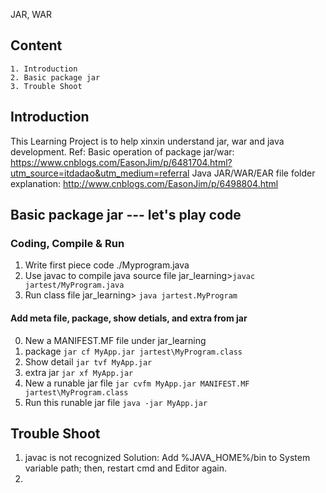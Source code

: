 JAR, WAR
## Content
    1. Introduction
    2. Basic package jar
    3. Trouble Shoot

## Introduction
This Learning Project is to help xinxin understand jar, war and java development.
Ref: 
Basic operation of package jar/war: https://www.cnblogs.com/EasonJim/p/6481704.html?utm_source=itdadao&utm_medium=referral
Java JAR/WAR/EAR file folder explanation: http://www.cnblogs.com/EasonJim/p/6498804.html

## Basic package jar ---  let's play code
### Coding, Compile & Run
1. Write first piece code ./Myprogram.java
2. Use javac to compile java source file
    jar_learning>`javac jartest/MyProgram.java` 
3. Run class file
    jar_learning> `java jartest.MyProgram`

#### Add meta file, package, show detials, and extra from jar 
0. New a MANIFEST.MF file under jar_learning
1. package 
    `jar cf MyApp.jar jartest\MyProgram.class`
2. Show detail 
    `jar tvf MyApp.jar`
3. extra jar
    `jar xf MyApp.jar`
4. New a runable jar file
    `jar cvfm MyApp.jar MANIFEST.MF jartest\MyProgram.class`
5. Run this runable jar file 
    `java -jar MyApp.jar`
    
## Trouble Shoot
1. javac is not recognized
Solution: Add %JAVA_HOME%/bin to System variable path; then, restart cmd and Editor again.
2. 